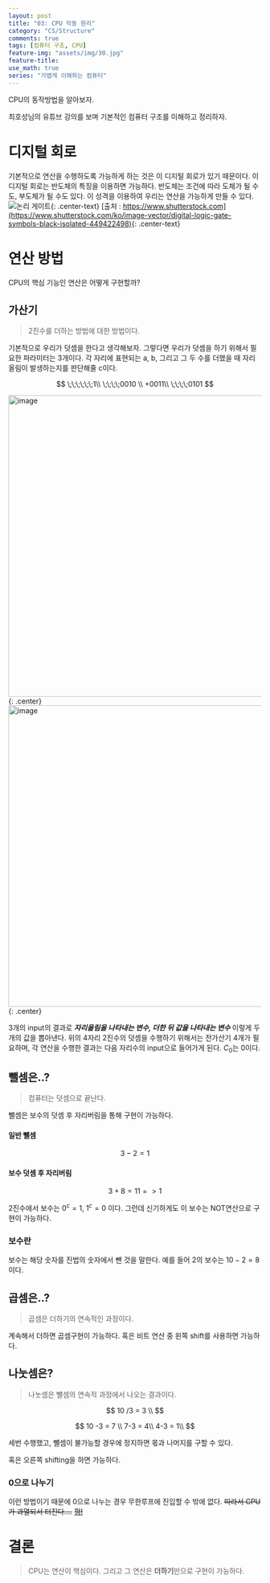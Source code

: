 ```yaml
---
layout: post
title: "03: CPU 작동 원리"
category: "CS/Structure"
comments: true
tags: [컴퓨터 구조, CPU]
feature-img: "assets/img/30.jpg"
feature-title:
use_math: true
series: "가볍게 이해하는 컴퓨터"
---
```


CPU의 동작방법을 알아보자.

최호성님의 유튜브 강의를 보며 기본적인 컴퓨터 구조를 이해하고 정리하자.

# 디지털 회로

기본적으로 연산을 수행하도록 가능하게 하는 것은 이 디지털 회로가 있기 때문이다. 이 디지털 회로는 반도체의 특징을 이용하면 가능하다. 반도체는 조건에 따라 도체가 될 수도, 부도체가 될 수도 있다. 이 성격을 이용하여 우리는 연산을 가능하게 만들 수 있다.
![논리 게이트](https://image.shutterstock.com/image-vector/digital-logic-gate-symbols-black-600w-449422498.jpg){: .center-text} [출처 : https://www.shutterstock.com](https://www.shutterstock.com/ko/image-vector/digital-logic-gate-symbols-black-isolated-449422498){: .center-text}

# 연산 방법

CPU의 핵심 기능인 연산은 어떻게 구현할까?

## 가산기

> 2진수를 더하는 방법에 대한 방법이다.

기본적으로 우리가 덧셈을 한다고 생각해보자. 그렇다면 우리가 덧셈을 하기 위해서 필요한 파라미터는 3개이다. 각 자리에 표현되는 a, b, 그리고 그 두 수를 더했을 때 자리올림이 발생하는지를 판단해줄 c이다.

$$
\;\;\;\;\;\;1\\
\;\;\;\;0010 \\
+0011\\
\;\;\;\;0101
$$

<img width="600" alt="image" src="https://user-images.githubusercontent.com/37871541/77505245-fb1f1980-6ea5-11ea-858c-6bfb716b7c5d.png">{: .center}
<img width="600" alt="image" src="https://user-images.githubusercontent.com/37871541/77505254-01ad9100-6ea6-11ea-97ca-548cbdfc1a0a.png">{: .center}

3개의 input의 결과로 **_자리올림을 나타내는 변수, 더한 뒤 값을 나타내는 변수_** 이렇게 두개의 값을 뽑아낸다. 위의 4자리 2진수의 덧셈을 수행하기 위해서는 전가산기 4개가 필요하며, 각 연산을 수행한 결과는 다음 자리수의 input으로 들어가게 된다. $C_0$는 0이다.

## 뺄셈은..?

> 컴퓨터는 덧셈으로 끝난다.

뺄셈은 보수의 덧셈 후 자리버림을 통해 구현이 가능하다.

#### 일반 뺄셈

$$
3 - 2 = 1
$$

#### 보수 덧셈 후 자리버림

$$
3 + 8 = 11 => 1
$$

2진수에서 보수는 $0^c = 1$, $1^c=0$ 이다. 그런데 신기하게도 이 보수는 NOT연산으로 구현이 가능하다.

### 보수란

보수는 해당 숫자를 진법의 숫자에서 뺀 것을 말한다. 예를 들어 2의 보수는 $10-2=8$이다.

## 곱셈은..?

> 곱셈은 더하기의 연속적인 과정이다.

계속해서 더하면 곱셈구현이 가능하다. 혹은 비트 연산 중 왼쪽 shift를 사용하면 가능하다.

## 나눗셈은?

> 나눗셈은 뺄셈의 연속적 과정에서 나오는 결과이다.

$$
10 /3 = 3 \\
$$

$$
10 -3 = 7 \\
7-3 = 4\\
4-3 = 1\\
$$

세번 수행했고, 뺄셈이 불가능할 경우에 정지하면 몫과 나머지를 구할 수 있다.

혹은 오른쪽 shifting을 하면 가능하다.

### 0으로 나누기

이런 방법이기 때문에 0으로 나누는 경우 무한루프에 진입할 수 밖에 없다. ~~따라서 CPU가 과열되서 터진다....~~ ~~[펑!](https://www.youtube.com/watch?v=mZ7pUADoo58)~~

# 결론

> CPU는 연산이 핵심이다. 그리고 그 연산은 **더하기**만으로 구현이 가능하다.
